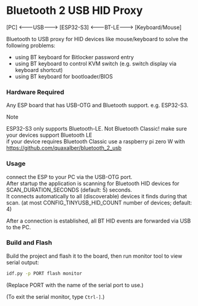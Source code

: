 # Bluetooth 2 USB HID Proxy

[PC] <---USB---> [ESP32-S3] <---BT-LE---> [Keyboard/Mouse]

Bluetooth to USB proxy for HID devices like mouse/keyboard to solve the following problems:
* using BT keyboard for Bitlocker password entry
* using BT keyboard to control KVM switch (e.g. switch display via keyboard shortcut)
* using BT keyboard for bootloader/BIOS


### Hardware Required

Any ESP board that has USB-OTG and Bluetooth support. e.g. ESP32-S3.

> [!NOTE]
> ESP32-S3 only supports Bluetooth-LE. Not Bluetooth Classic! make sure your devices support Bluetooth LE\
> if your device requires Bluetooth Classic use a raspberry pi zero W with https://github.com/quaxalber/bluetooth_2_usb

### Usage

connect the ESP to your PC via the USB-OTG port.\
After startup the application is scanning for Bluetooth HID devices for SCAN_DURATION_SECONDS (default: 5) seconds.\
It connects automatically to all (discoverable) devices it finds during that scan. (at most CONFIG_TINYUSB_HID_COUNT number of devices; default: 4)

After a connection is established, all BT HID events are forwarded via USB to the PC.


### Build and Flash

Build the project and flash it to the board, then run monitor tool to view serial output:

```bash
idf.py -p PORT flash monitor
```

(Replace PORT with the name of the serial port to use.)

(To exit the serial monitor, type ``Ctrl-]``.)
